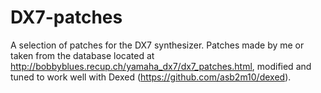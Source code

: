# DX7-patches
A selection of patches for the DX7 synthesizer.
Patches made by me or taken from the database located at http://bobbyblues.recup.ch/yamaha_dx7/dx7_patches.html, modified and tuned to work well with Dexed (https://github.com/asb2m10/dexed).
